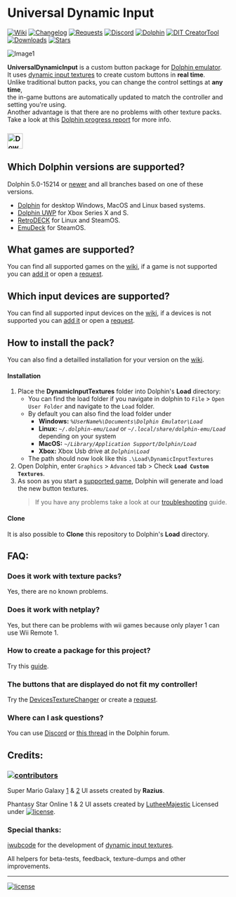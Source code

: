 # Universal Dynamic Input

[![Wiki](https://img.shields.io/badge/Wiki-grey)](https://github.com/Venomalia/UniversalDynamicInput/wiki) [![Changelog](https://img.shields.io/badge/Changelog-grey)](https://github.com/Venomalia/UniversalDynamicInput/blob/main/Changelog.md) [![Requests](https://img.shields.io/badge/Requests-3a3)](https://github.com/Venomalia/UniversalDynamicInput/issues/new/choose) [![Discord](https://img.shields.io/badge/Discord-blue?logo=Discord&logoColor=fff)](https://discord.gg/q9RtF4Tm9E) [![Dolphin](https://img.shields.io/badge/Dolphin-Forum-88e)](https://forums.dolphin-emu.org/Thread-universal-dynamic-input-texture-pack) [![DIT CreatorTool](https://img.shields.io/badge/Dolphin-DIT_Creator_Tool-999)](https://github.com/Venomalia/DolphinDynamicInputTextureCreator/releases) [![Downloads](https://img.shields.io/github/downloads/Venomalia/UniversalDynamicInput/total?color=907&label=Downloads)](https://github.com/Venomalia/UniversalDynamicInput/releases) [![Stars](https://img.shields.io/github/stars/Venomalia/UniversalDynamicInput?color=990&label=Stars)](https://github.com/Venomalia/UniversalDynamicInput/stargazers)

![Image1](https://i.imgur.com/WIxE3IZ.jpg "Image1")

**UniversalDynamicInput** is a custom button package for [Dolphin emulator](https://dolphin-emu.org/).  
It uses [dynamic input textures](https://forums.dolphin-emu.org/Thread-introducing-dynamic-input-textures-a-new-feature-for-controller-icons) to create custom buttons in **real time**.  
Unlike traditional button packs, you can change the control settings at **any time**,  
the in-game buttons are automatically updated to match the controller and setting you're using.  
Another advantage is that there are no problems with other texture packs.  
Take a look at this [Dolphin progress report](https://dolphin-emu.org/blog/2020/12/10/dolphin-progress-report-october-2020/#50-12801-dynamic-input-textures-by-iwubcode) for more info.

### [<img src="https://img.shields.io/github/v/release/Venomalia/UniversalDynamicInput?label=Download&style=for-the-badge" alt="Download" height="35"/>](https://github.com/Venomalia/UniversalDynamicInput/releases)

## Which Dolphin versions are supported?

Dolphin 5.0-15214 or [newer](https://dolphin-emu.org/download/) and all branches based on one of these versions.

- [Dolphin](https://dolphin-emu.org/) for desktop Windows, MacOS and Linux based systems.
- [Dolphin UWP](https://github.com/UWP-Team/dolphinUWP) for Xbox Series X and S.
- [RetroDECK](https://retrodeck.net/) for Linux and SteamOS.
- [EmuDeck](https://www.emudeck.com/) for SteamOS.

## What games are supported?

You can find all supported games on the [wiki](https://github.com/Venomalia/UniversalDynamicInput/wiki/Supported-games), if a game is not supported you can [add it](https://github.com/Venomalia/UniversalDynamicInput/wiki/Create-a-Package) or open a [request](https://github.com/Venomalia/UniversalDynamicInput/issues/new/choose).

## Which input devices are supported?

You can find all supported input devices on the [wiki](https://github.com/Venomalia/UniversalDynamicInput/wiki/Supported-Input-Devices), if a devices is not supported you can [add it](https://github.com/Venomalia/UniversalDynamicInput/wiki/Add-a-Devices) or open a [request](https://github.com/Venomalia/UniversalDynamicInput/issues/new/choose).

## How to install the pack?

You can also find a detailled installation for your version on the [wiki](https://github.com/Venomalia/UniversalDynamicInput/wiki/Installation).

#### Installation

1. Place the **DynamicInputTextures** folder into Dolphin's **Load** directory:
   - You can find the load folder if you navigate in dolphin to `File` > `Open User Folder` and navigate to the `Load` folder.
   - By default you can also find the load folder under
     - **Windows:** _`%UserName%\Documents\Dolphin Emulator\Load`_
     - **Linux:** _`~/.dolphin-emu/Load`_ or _`~/.local/share/dolphin-emu/Load`_ depending on your system
     - **MacOS:** _`~/Library/Application Support/Dolphin/Load`_
     - **Xbox:** Xbox Usb drive at _`Dolphin\Load`_
   - The path should now look like this `.\Load\DynamicInputTextures`
1. Open Dolphin, enter `Graphics` > `Advanced` tab > Check **`Load Custom Textures`**.
1. As soon as you start a [supported game](https://github.com/Venomalia/UniversalDynamicInput/wiki/Supported-games), Dolphin will generate and load the new button textures.
   > If you have any problems take a look at our [troubleshooting](https://github.com/Venomalia/UniversalDynamicInput/wiki/Problem-solving#troubleshooting) guide.

#### Clone

It is also possible to **Clone** this repository to Dolphin's **Load** directory.

## FAQ:

### Does it work with texture packs?

Yes, there are no known problems.

### Does it work with netplay?

Yes, but there can be problems with wii games because only player 1 can use Wii Remote 1.

### How to create a package for this project?

Try this [guide](https://github.com/Venomalia/UniversalDynamicInput/wiki/Create-a-Package).

### The buttons that are displayed do not fit my controller!

Try the [DevicesTextureChanger](https://github.com/Venomalia/UniversalDynamicInput/wiki/Windows-Supported-Input-Devices#devicestexturechanger) or create a [request](https://github.com/Venomalia/UniversalDynamicInput/issues/new/choose).

### Where can I ask questions?

You can use [Discord](https://discord.gg/q9RtF4Tm9E) or [this thread](https://forums.dolphin-emu.org/Thread-universal-dynamic-input-texture-pack) in the Dolphin forum.

## Credits:

### [![contributors](https://img.shields.io/github/contributors/Venomalia/UniversalDynamicInput?style=for-the-badge)](https://github.com/Venomalia/UniversalDynamicInput/graphs/contributors)

Super Mario Galaxy [1](https://forums.dolphin-emu.org/Thread-super-mario-galaxy-1-hd-texture-mod) & [2](https://forums.dolphin-emu.org/Thread-super-mario-galaxy-2-hd-texture-mod) UI assets created by **Razius**.

Phantasy Star Online 1 & 2 UI assets created by [LutheeMajestic](https://forums.dolphin-emu.org/Thread-phantasy-star-online-episode-i-ii-hd-ui-project) Licensed under [![license](https://img.shields.io/badge/CC%20BY--SA%204.0-lightgrey)](https://creativecommons.org/licenses/by-sa/4.0/deed.de).

### Special thanks:

[iwubcode](https://github.com/iwubcode) for the development of [dynamic input textures](https://forums.dolphin-emu.org/Thread-introducing-dynamic-input-textures-a-new-feature-for-controller-icons).

All helpers for beta-tests, feedback, texture-dumps and other improvements.

---

[![license](https://img.shields.io/github/license/Venomalia/UniversalDynamicInput?label=License)](https://github.com/Venomalia/UniversalDynamicInput/blob/main/LICENSE)
